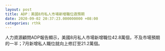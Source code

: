 ```yaml
---
layout: post
title: ADP：美國8月私人市場新增職位遜預期
date: 2020-09-02 20:37:23.000000000 +08:00
categories: rthk
---
```


人力資源顧問ADP報告顯示，美國8月私人市場新增職位42.8萬個，不及市場預期的一半；7月新增私人職位就向上修訂至21.2萬個。
